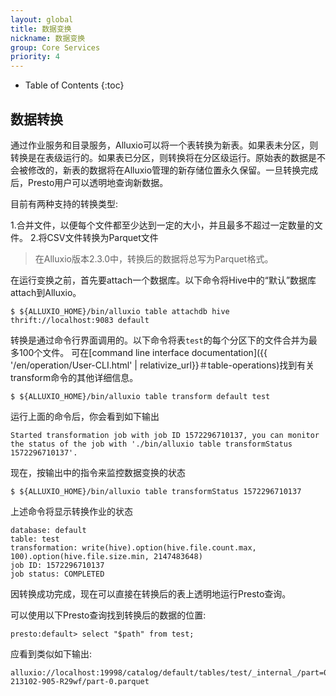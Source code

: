 ```yaml
---
layout: global
title: 数据变换
nickname: 数据变换
group: Core Services
priority: 4
---
```


* Table of Contents
{:toc}

## 数据转换

通过作业服务和目录服务，Alluxio可以将一个表转换为新表。如果表未分区，则转换是在表级运行的。如果表已分区，则转换将在分区级运行。原始表的数据是不会被修改的，新表的数据将在Alluxio管理的新存储位置永久保留。一旦转换完成后，Presto用户可以透明地查询新数据。

目前有两种支持的转换类型:

1.合并文件，以便每个文件都至少达到一定的大小，并且最多不超过一定数量的文件。
2.将CSV文件转换为Parquet文件

>在Alluxio版本2.3.0中，转换后的数据将总写为Parquet格式。

在运行变换之前，首先要attach一个数据库。以下命令将Hive中的“默认”数据库attach到Alluxio。

```console
$ ${ALLUXIO_HOME}/bin/alluxio table attachdb hive thrift://localhost:9083 default
```

转换是通过命令行界面调用的。以下命令将表`test`的每个分区下的文件合并为最多100个文件。
可在[command line interface documentation]({{ '/en/operation/User-CLI.html' | relativize_url}}＃table-operations)找到有关transform命令的其他详细信息。

```console
$ ${ALLUXIO_HOME}/bin/alluxio table transform default test
```

运行上面的命令后，你会看到如下输出

```console
Started transformation job with job ID 1572296710137, you can monitor the status of the job with './bin/alluxio table transformStatus 1572296710137'.
```
 
现在，按输出中的指令来监控数据变换的状态

```console
$ ${ALLUXIO_HOME}/bin/alluxio table transformStatus 1572296710137
```

上述命令将显示转换作业的状态

```console
database: default
table: test
transformation: write(hive).option(hive.file.count.max, 100).option(hive.file.size.min, 2147483648)
job ID: 1572296710137
job status: COMPLETED
```

因转换成功完成，现在可以直接在转换后的表上透明地运行Presto查询。

可以使用以下Presto查询找到转换后的数据的位置:

```console
presto:default> select "$path" from test;
```

应看到类似如下输出:

```console
alluxio://localhost:19998/catalog/default/tables/test/_internal_/part=0/20191024-213102-905-R29wf/part-0.parquet
```

